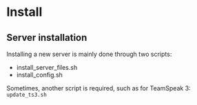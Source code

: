 # Install

## Server installation

Installing a new server is mainly done through two scripts:

-   install_server_files.sh
-   install_config.sh

Sometimes, another script is required, such as for TeamSpeak 3: `update_ts3.sh`
